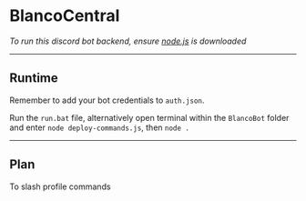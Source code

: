 # BlancoCentral

_To run this discord bot backend, ensure [node.js](https://nodejs.org/en/download/releases/) is downloaded_

---

## Runtime

Remember to add your bot credentials to `auth.json`.

Run the `run.bat` file, alternatively open terminal within the `BlancoBot` folder and enter `node deploy-commands.js`, then `node .`

---

## Plan

To slash profile commands

